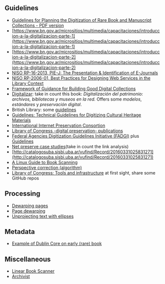 ## Guidelines
* [Guidelines for Planning the Digitization of Rare Book and Manuscript Collections - PDF version](https://www.ifla.org/files/assets/rare-books-and-manuscripts/rbms-guidelines/guidelines-for-planning-digitization.pdf)
* [https://www.bn.gov.ar/micrositios/multimedia/capacitaciones/introduccion-a-la-digitalizacion-parte-1](https://www.bn.gov.ar/micrositios/multimedia/capacitaciones/introduccion-a-la-digitalizacion-parte-1)
* [https://www.bn.gov.ar/micrositios/multimedia/capacitaciones/introduccion-a-la-digitalizacion-parte-2](https://www.bn.gov.ar/micrositios/multimedia/capacitaciones/introduccion-a-la-digitalizacion-parte-2)
* [NISO RP-16-2013, PIE-J: The Presentation & Identification of E-Journals](http://www.niso.org/publications/rp/rp-16-2013/)
* [NISO RP-2006-01, Best Practices for Designing Web Services in the Library Context](http://www.niso.org/publications/rp/rp-2006-01.pdf)
* [Framework of Guidance for Building Good Digital Collections](http://www.niso.org/publications/rp/framework3.pdf)
* [Digitalizar](http://www.digitalizar.org): take in count this book: _Digitalización del patrimonio: archivos, bibliotecas y museos en la red._ Offers some _modelos_, _estándares_ y _preservación digital_.
* British Library: some [guidelines](http://www.bl.uk/aboutus/stratpolprog/collectioncare/conservetreat/contracts.html)
* [Guidelines: Technical Guidelines for Digitizing Cultural Heritage Materials](http://www.digitizationguidelines.gov/guidelines/digitize-technical.html)
* [International Internet Preservation Consortion](http://netpreserve.org/)
* [Library of Congress -digital preservation- publications](http://www.digitalpreservation.gov/multimedia/)
* [Federal Agencies Digitization Guidelines Initiative (FADGI)](http://www.digitizationguidelines.gov/) plus [Guidelines](http://www.digitizationguidelines.gov/guidelines/)
* [Net preserve case studies](http://netpreserve.org/web-archiving/case-studies/)(take in count the link analysis)
* [http://catalogosuba.sisbi.uba.ar/vufind/Record/20160331025831271](http://catalogosuba.sisbi.uba.ar/vufind/Record/20160331025831271)
* [A Linux Guide to Book Scanning](https://natecraun.net/articles/linux-guide-to-book-scanning.html)
* [Perspective correction (algorithm)](https://mzucker.github.io/2016/10/11/unprojecting-text-with-ellipses.html)
* [Library of Congress: Tools and infrastructure](http://blogs.loc.gov/thesignal/category/tools-and-infrastructure/) at first sight, share some GitHub repos
## Processing
* [Dewarping pages](http://halfbakedmaker.org/blog/366)
* [Page dewarping](https://mzucker.github.io/2016/08/15/page-dewarping.html)
* [Unprojecting text with ellipses](https://mzucker.github.io/2016/10/11/unprojecting-text-with-ellipses.html)
## Metadata
* [Example of Dublin Core on early (rare) book](http://trapalanda.bn.gov.ar/jspui/handle/123456789/1524)
## Miscellaneous
* [Linear Book Scanner](http://linearbookscanner.org/)
* [Archivist](http://diybookscanner.org/archivist/)
